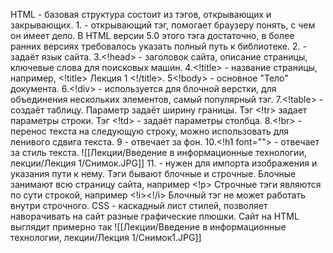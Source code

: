 HTML - базовая структура состоит из тэгов, открывающих и закрывающих.
1.<!DOCTYPE html> - открывающий тэг, помогает браузеру понять, с чем он имеет дело. В HTML версии 5.0 этого тэга достаточно, в более ранних версиях требовалось указать полный путь к библиотеке.
2.<!html lang=""> - задаёт язык сайта.
3.<!head> - заголовок сайта, описание страницы, ключевые слова для поисковых машин.
4.<!title> - название страницы, например, <!title> Лекция 1 <!/title>.
5<!body> - основное "Тело" документа.
6.<!div> - используется для блочной верстки, для объединения нескольких элементов, самый популярный тэг.
7.<!table> - создаёт таблицу. Параметр <!table border=""> задаёт ширину границы. 
Тэг <!tr> задает параметры строки. 
Тэг <!td> - задаёт параметры столбца. 
8.<!br> - перенос текста на следующую строку, можно использовать для ленивого сдвига текста.
9<!p font=""> - отвечает за фон.
10.<!h1 font=""> - отвечает за стиль текста.
![[Лекции/Введение в информационные технологии, лекции/Лекция 1/Снимок.JPG]]
11.<!img src=""> - нужен для импорта изображения и указания пути к нему.
Тэги бывают блочные и строчные.
Блочные занимают всю страницу сайта, например <!p>
Строчные тэги являются по сути строкой, например <!i><!/i>
Блочный тэг не может работать внутри строчного.
CSS - каскадный лист стилей, позволяет наворачивать на сайт разные графические плюшки.
Сайт на HTML выглядит примерно так 
![[Лекции/Введение в информационные технологии, лекции/Лекция 1/Снимок1.JPG]]